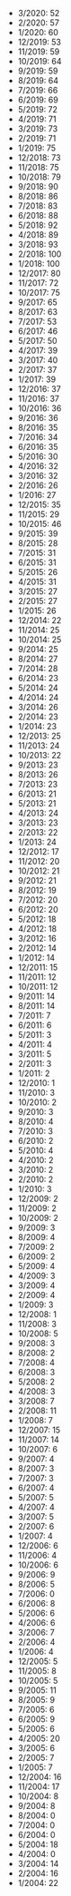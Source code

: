 *  3/2020: 52
*  2/2020: 57
*  1/2020: 60
*  12/2019: 53
*  11/2019: 59
*  10/2019: 64
*  9/2019: 59
*  8/2019: 64
*  7/2019: 66
*  6/2019: 69
*  5/2019: 72
*  4/2019: 71
*  3/2019: 73
*  2/2019: 71
*  1/2019: 75
*  12/2018: 73
*  11/2018: 75
*  10/2018: 79
*  9/2018: 90
*  8/2018: 86
*  7/2018: 83
*  6/2018: 88
*  5/2018: 92
*  4/2018: 89
*  3/2018: 93
*  2/2018: 100
*  1/2018: 100
*  12/2017: 80
*  11/2017: 72
*  10/2017: 75
*  9/2017: 65
*  8/2017: 63
*  7/2017: 53
*  6/2017: 46
*  5/2017: 50
*  4/2017: 39
*  3/2017: 40
*  2/2017: 37
*  1/2017: 39
*  12/2016: 37
*  11/2016: 37
*  10/2016: 36
*  9/2016: 36
*  8/2016: 35
*  7/2016: 34
*  6/2016: 35
*  5/2016: 30
*  4/2016: 32
*  3/2016: 32
*  2/2016: 26
*  1/2016: 27
*  12/2015: 35
*  11/2015: 29
*  10/2015: 46
*  9/2015: 39
*  8/2015: 28
*  7/2015: 31
*  6/2015: 31
*  5/2015: 26
*  4/2015: 31
*  3/2015: 27
*  2/2015: 27
*  1/2015: 26
*  12/2014: 22
*  11/2014: 25
*  10/2014: 25
*  9/2014: 25
*  8/2014: 27
*  7/2014: 28
*  6/2014: 23
*  5/2014: 24
*  4/2014: 24
*  3/2014: 26
*  2/2014: 23
*  1/2014: 23
*  12/2013: 25
*  11/2013: 24
*  10/2013: 22
*  9/2013: 23
*  8/2013: 26
*  7/2013: 23
*  6/2013: 21
*  5/2013: 21
*  4/2013: 24
*  3/2013: 23
*  2/2013: 22
*  1/2013: 24
*  12/2012: 17
*  11/2012: 20
*  10/2012: 21
*  9/2012: 21
*  8/2012: 19
*  7/2012: 20
*  6/2012: 20
*  5/2012: 18
*  4/2012: 18
*  3/2012: 16
*  2/2012: 14
*  1/2012: 14
*  12/2011: 15
*  11/2011: 12
*  10/2011: 12
*  9/2011: 14
*  8/2011: 14
*  7/2011: 7
*  6/2011: 6
*  5/2011: 3
*  4/2011: 4
*  3/2011: 5
*  2/2011: 3
*  1/2011: 2
*  12/2010: 1
*  11/2010: 3
*  10/2010: 2
*  9/2010: 3
*  8/2010: 4
*  7/2010: 3
*  6/2010: 2
*  5/2010: 4
*  4/2010: 2
*  3/2010: 2
*  2/2010: 2
*  1/2010: 3
*  12/2009: 2
*  11/2009: 2
*  10/2009: 2
*  9/2009: 3
*  8/2009: 4
*  7/2009: 2
*  6/2009: 2
*  5/2009: 4
*  4/2009: 3
*  3/2009: 4
*  2/2009: 4
*  1/2009: 3
*  12/2008: 1
*  11/2008: 3
*  10/2008: 5
*  9/2008: 3
*  8/2008: 2
*  7/2008: 4
*  6/2008: 3
*  5/2008: 2
*  4/2008: 3
*  3/2008: 7
*  2/2008: 11
*  1/2008: 7
*  12/2007: 15
*  11/2007: 14
*  10/2007: 6
*  9/2007: 4
*  8/2007: 3
*  7/2007: 3
*  6/2007: 4
*  5/2007: 5
*  4/2007: 4
*  3/2007: 5
*  2/2007: 6
*  1/2007: 4
*  12/2006: 6
*  11/2006: 4
*  10/2006: 6
*  9/2006: 9
*  8/2006: 5
*  7/2006: 0
*  6/2006: 8
*  5/2006: 6
*  4/2006: 6
*  3/2006: 7
*  2/2006: 4
*  1/2006: 4
*  12/2005: 5
*  11/2005: 8
*  10/2005: 5
*  9/2005: 11
*  8/2005: 9
*  7/2005: 6
*  6/2005: 9
*  5/2005: 6
*  4/2005: 20
*  3/2005: 6
*  2/2005: 7
*  1/2005: 7
*  12/2004: 16
*  11/2004: 17
*  10/2004: 8
*  9/2004: 8
*  8/2004: 0
*  7/2004: 0
*  6/2004: 0
*  5/2004: 18
*  4/2004: 0
*  3/2004: 14
*  2/2004: 16
*  1/2004: 22